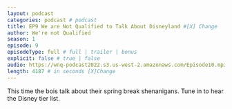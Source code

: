 ```yaml
---
layout: podcast
categories: podcast # podcast
title: EP9 We are Not Qualified to Talk About Disneyland #[X] Change
author: We're not Qualified 
season: 1
episode: 9
episodeType: full # full | trailer | bonus
explicit: false # true | false
audio: https://wnq-podcast2022.s3.us-west-2.amazonaws.com/Episode10.mp3
length: 4187 # in seconds [X]Change
---
```

This time the bois talk about their spring break shenanigans. Tune in to hear the Disney tier list.